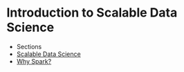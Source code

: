 Introduction to Scalable Data Science
=======

* Sections
 * [Scalable Data Science](01_introduction/000_scalableDataScience.md)
 * [Why Spark?](01_introduction/001_whySpark.md)

